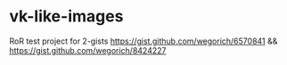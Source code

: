 vk-like-images
==============

RoR test project for 2-gists https://gist.github.com/wegorich/6570841 &amp;&amp; https://gist.github.com/wegorich/8424227
